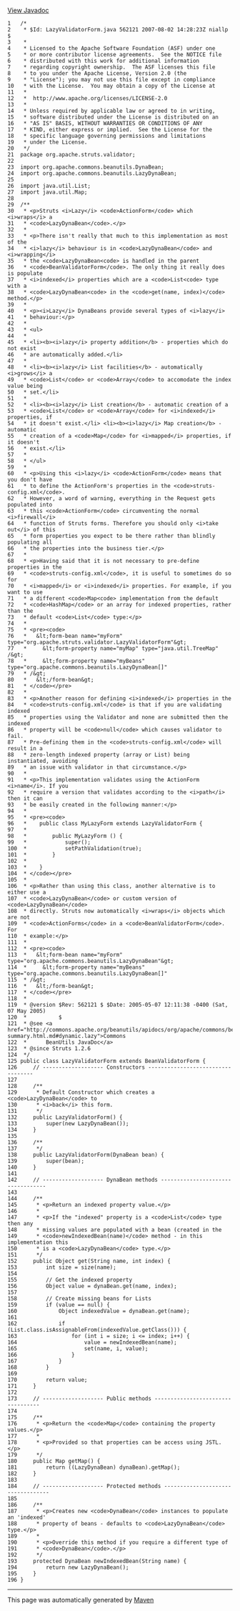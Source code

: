 [View Javadoc](../../../../../apidocs/org/apache/struts/validator/LazyValidatorForm.html.md)


    1   /*
    2    * $Id: LazyValidatorForm.java 562121 2007-08-02 14:28:23Z niallp $
    3    *
    4    * Licensed to the Apache Software Foundation (ASF) under one
    5    * or more contributor license agreements.  See the NOTICE file
    6    * distributed with this work for additional information
    7    * regarding copyright ownership.  The ASF licenses this file
    8    * to you under the Apache License, Version 2.0 (the
    9    * "License"); you may not use this file except in compliance
    10   * with the License.  You may obtain a copy of the License at
    11   *
    12   *  http://www.apache.org/licenses/LICENSE-2.0
    13   *
    14   * Unless required by applicable law or agreed to in writing,
    15   * software distributed under the License is distributed on an
    16   * "AS IS" BASIS, WITHOUT WARRANTIES OR CONDITIONS OF ANY
    17   * KIND, either express or implied.  See the License for the
    18   * specific language governing permissions and limitations
    19   * under the License.
    20   */
    21  package org.apache.struts.validator;
    22  
    23  import org.apache.commons.beanutils.DynaBean;
    24  import org.apache.commons.beanutils.LazyDynaBean;
    25  
    26  import java.util.List;
    27  import java.util.Map;
    28  
    29  /**
    30   * <p>Struts <i>Lazy</i> <code>ActionForm</code> which <i>wraps</i> a
    31   * <code>LazyDynaBean</code>.</p>
    32   *
    33   * <p>There isn't really that much to this implementation as most of the
    34   * <i>lazy</i> behaviour is in <code>LazyDynaBean</code> and <i>wrapping</i>
    35   * the <code>LazyDynaBean<code> is handled in the parent
    36   * <code>BeanValidatorForm</code>. The only thing it really does is populate
    37   * <i>indexed</i> properties which are a <code>List<code> type with a
    38   * <code>LazyDynaBean<code> in the <code>get(name, index)</code> method.</p>
    39   *
    40   * <p><i>Lazy</i> DynaBeans provide several types of <i>lazy</i>
    41   * behaviour:</p>
    42   *
    43   * <ul>
    44   *
    45   * <li><b><i>lazy</i> property addition</b> - properties which do not exist
    46   * are automatically added.</li>
    47   *
    48   * <li><b><i>lazy</i> List facilities</b> - automatically <i>grows</i> a
    49   * <code>List</code> or <code>Array</code> to accomodate the index value being
    50   * set.</li>
    51   *
    52   * <li><b><i>lazy</i> List creation</b> - automatic creation of a
    53   * <code>List</code> or <code>Array</code> for <i>indexed</i> properties, if
    54   * it doesn't exist.</li> <li><b><i>lazy</i> Map creation</b> - automatic
    55   * creation of a <code>Map</code> for <i>mapped</i> properties, if it doesn't
    56   * exist.</li>
    57   *
    58   * </ul>
    59   *
    60   * <p>Using this <i>lazy</i> <code>ActionForm</code> means that you don't have
    61   * to define the ActionForm's properties in the <code>struts-config.xml</code>.
    62   * However, a word of warning, everything in the Request gets populated into
    63   * this <code>ActionForm</code> circumventing the normal <i>firewall</i>
    64   * function of Struts forms. Therefore you should only <i>take out</i> of this
    65   * form properties you expect to be there rather than blindly populating all
    66   * the properties into the business tier.</p>
    67   *
    68   * <p>Having said that it is not necessary to pre-define properties in the
    69   * <code>struts-config.xml</code>, it is useful to sometimes do so for
    70   * <i>mapped</i> or <i>indexed</i> properties. For example, if you want to use
    71   * a different <code>Map<code> implementation from the default
    72   * <code>HashMap</code> or an array for indexed properties, rather than the
    73   * default <code>List</code> type:</p>
    74   *
    75   * <pre><code>
    76   *   &lt;form-bean name="myForm" type="org.apache.struts.validator.LazyValidatorForm"&gt;
    77   *     &lt;form-property name="myMap" type="java.util.TreeMap" /&gt;
    78   *     &lt;form-property name="myBeans" type="org.apache.commons.beanutils.LazyDynaBean[]"
    79   * /&gt;
    80   *   &lt;/form-bean&gt;
    81   * </code></pre>
    82   *
    83   * <p>Another reason for defining <i>indexed</i> properties in the
    84   * <code>struts-config.xml</code> is that if you are validating indexed
    85   * properties using the Validator and none are submitted then the indexed
    86   * property will be <code>null</code> which causes validator to fail.
    87   * Pre-defining them in the <code>struts-config.xml</code> will result in a
    88   * zero-length indexed property (array or List) being instantiated, avoiding
    89   * an issue with validator in that circumstance.</p>
    90   *
    91   * <p>This implementation validates using the ActionForm <i>name</i>. If you
    92   * require a version that validates according to the <i>path</i> then it can
    93   * be easily created in the following manner:</p>
    94   *
    95   * <pre><code>
    96   *    public class MyLazyForm extends LazyValidatorForm {
    97   *
    98   *        public MyLazyForm () {
    99   *            super();
    100  *            setPathValidation(true);
    101  *        }
    102  *
    103  *    }
    104  * </code></pre>
    105  *
    106  * <p>Rather than using this class, another alternative is to either use a
    107  * <code>LazyDynaBean</code> or custom version of <code>LazyDynaBean</code>
    108  * directly. Struts now automatically <i>wraps</i> objects which are not
    109  * <code>ActionForms</code> in a <code>BeanValidatorForm</code>. For
    110  * example:</p>
    111  *
    112  * <pre><code>
    113  *   &lt;form-bean name="myForm" type="org.apache.commons.beanutils.LazyDynaBean"&gt;
    114  *     &lt;form-property name="myBeans" type="org.apache.commons.beanutils.LazyDynaBean[]"
    115  * /&gt;
    116  *   &lt;/form-bean&gt;
    117  * </code></pre>
    118  *
    119  * @version $Rev: 562121 $ $Date: 2005-05-07 12:11:38 -0400 (Sat, 07 May 2005)
    120  *          $
    121  * @see <a href="http://commons.apache.org/beanutils/apidocs/org/apache/commons/beanutils/package-summary.html.md#dynamic.lazy">Commons
    122  *      BeanUtils JavaDoc</a>
    123  * @since Struts 1.2.6
    124  */
    125 public class LazyValidatorForm extends BeanValidatorForm {
    126     // ------------------- Constructors ----------------------------------
    127 
    128     /**
    129      * Default Constructor which creates a <code>LazyDynaBean</code> to
    130      * <i>back</i> this form.
    131      */
    132     public LazyValidatorForm() {
    133         super(new LazyDynaBean());
    134     }
    135 
    136     /**
    137      */
    138     public LazyValidatorForm(DynaBean bean) {
    139         super(bean);
    140     }
    141 
    142     // ------------------- DynaBean methods ----------------------------------
    143 
    144     /**
    145      * <p>Return an indexed property value.</p>
    146      *
    147      * <p>If the "indexed" property is a <code>List</code> type then any
    148      * missing values are populated with a bean (created in the
    149      * <code>newIndexedBean(name)</code> method - in this implementation this
    150      * is a <code>LazyDynaBean</code> type.</p>
    151      */
    152     public Object get(String name, int index) {
    153         int size = size(name);
    154 
    155         // Get the indexed property
    156         Object value = dynaBean.get(name, index);
    157 
    158         // Create missing beans for Lists
    159         if (value == null) {
    160             Object indexedValue = dynaBean.get(name);
    161 
    162             if (List.class.isAssignableFrom(indexedValue.getClass())) {
    163                 for (int i = size; i <= index; i++) {
    164                     value = newIndexedBean(name);
    165                     set(name, i, value);
    166                 }
    167             }
    168         }
    169 
    170         return value;
    171     }
    172 
    173     // ------------------- Public methods ----------------------------------
    174 
    175     /**
    176      * <p>Return the <code>Map</code> containing the property values.</p>
    177      *
    178      * <p>Provided so that properties can be access using JSTL.</p>
    179      */
    180     public Map getMap() {
    181         return ((LazyDynaBean) dynaBean).getMap();
    182     }
    183 
    184     // ------------------- Protected methods ----------------------------------
    185 
    186     /**
    187      * <p>Creates new <code>DynaBean</code> instances to populate an 'indexed'
    188      * property of beans - defaults to <code>LazyDynaBean</code> type.</p>
    189      *
    190      * <p>Override this method if you require a different type of
    191      * <code>DynaBean</code>.</p>
    192      */
    193     protected DynaBean newIndexedBean(String name) {
    194         return new LazyDynaBean();
    195     }
    196 }

------------------------------------------------------------------------

This page was automatically generated by [Maven](http://maven.apache.org/)
